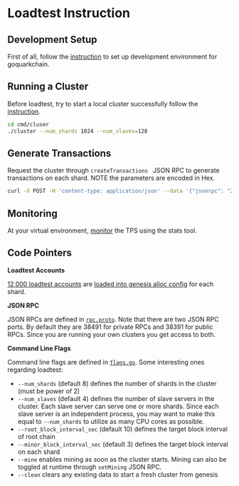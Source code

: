 # Loadtest Instruction

## Development Setup

First of all, follow the [instruction](../../README.md#development-setup) to set up development environment for goquarkchain.
 
## Running a Cluster

Before loadtest, try to start a local cluster successfully follow the [instruction](../../README.md#running-a-single-cluster-for-local-testing).
```bash
cd cmd/cluser
./cluster --num_shards 1024 --num_slaves=128

```

## Generate Transactions

Request the cluster through `createTransactions ` JSON RPC to generate transactions on each shard. NOTE the parameters are encoded in Hex.

   ```bash
   curl -X POST -H 'content-type: application/json' --data '{"jsonrpc": "2.0","method": "createTransactions","params": [{ "numTxPerShard": "0x186e0","xShardPercent": "0x0"}],"id": 1}' http://127.0.0.1:38491
   ```
   
## Monitoring

At your virtual environment, [monitor](../../README.md#monitoring-clusters) the TPS using the stats tool.

## Code Pointers
**Loadtest Accounts**

 [12,000 loadtest accounts](../testdata/genesis_data/loadtest.json) are [loaded into genesis alloc config](../../cluster/config/config.go#L285) for each shard.

**JSON RPC**

JSON RPCs are defined in [`rpc.proto`](../../cluster/rpc/rpc.proto). Note that there are two JSON RPC ports. By default they are 38491 for private RPCs and 38391 for public RPCs. Since you are running your own clusters you get access to both.

**Command Line Flags**

Command line flags are defined in [`flags.go`](../../cmd/utils/flags.go#L77). Some interesting ones regarding loadtest:

- `--num_shards` (default 8) defines the number of shards in the cluster (must be power of 2)
- `--num_slaves` (default 4) defines the number of slave servers in the cluster. Each slave server can serve one or more shards. Since each slave server is an independent process, you may want to make this equal to `--num_shards` to utilize as many CPU cores as possible.
- `--root_block_interval_sec` (default 10) defines the target block interval of root chain
- `--minor_block_interval_sec` (default 3) defines the target block interval on each shard
- `--mine` enables mining as soon as the cluster starts. Mining can also be toggled at runtime through `setMining` JSON RPC.
- `--clean` clears any existing data to start a fresh cluster from genesis
